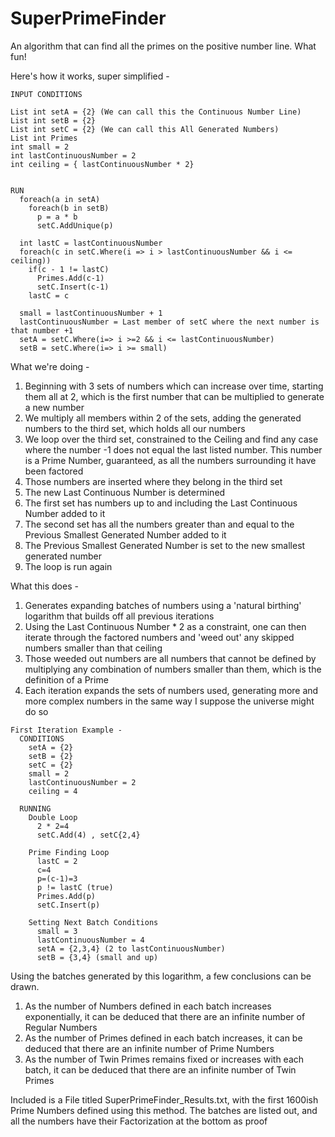 # SuperPrimeFinder
An algorithm that can find all the primes on the positive number line. What fun!

Here's how it works, super simplified -

~~~~~~~~~~~~~~~~~~~~~~~~~~~~~~~~~~~~~~~~~~~~~~~~~~~~~~~~~~~~~~~~~~~~~~~~~~~~~~~~
INPUT CONDITIONS

List int setA = {2} (We can call this the Continuous Number Line)
List int setB = {2}
List int setC = {2} (We can call this All Generated Numbers)
List int Primes
int small = 2
int lastContinuousNumber = 2
int ceiling = { lastContinuousNumber * 2}
  

RUN  
  foreach(a in setA)
    foreach(b in setB)
      p = a * b
      setC.AddUnique(p)
  
  int lastC = lastContinuousNumber
  foreach(c in setC.Where(i => i > lastContinuousNumber && i <= ceiling))
    if(c - 1 != lastC)
      Primes.Add(c-1)
      setC.Insert(c-1)
    lastC = c
  
  small = lastContinuousNumber + 1
  lastContinuousNumber = Last member of setC where the next number is that number +1
  setA = setC.Where(i=> i >=2 && i <= lastContinuousNumber)
  setB = setC.Where(i=> i >= small)
~~~~~~~~~~~~~~~~~~~~~~~~~~~~~~~~~~~~~~~~~~~~~~~~~~~~~~~~~~~~~~~~~~~~~~~~~~~~~~~~
  
What we're doing -
  1. Beginning with 3 sets of numbers which can increase over time, starting them all at 2, which is the first number that can be multiplied to generate a new number
  2. We multiply all members within 2 of the sets, adding the generated numbers to the third set, which holds all our numbers
  3. We loop over the third set, constrained to the Ceiling and find any case where the number -1 does not equal the last listed number. This number is a Prime Number, guaranteed, as all the numbers surrounding it have been factored
  4. Those numbers are inserted where they belong in the third set
  5. The new Last Continuous Number is determined
  6. The first set has numbers up to and including the Last Continuous Number added to it
  7. The second set has all the numbers greater than and equal to the Previous Smallest Generated Number added to it
  8. The Previous Smallest Generated Number is set to the new smallest generated number
  9. The loop is run again
  
What this does -
  1. Generates expanding batches of numbers using a 'natural birthing' logarithm that builds off all previous iterations
  2. Using the Last Continuous Number * 2 as a constraint, one can then iterate through the factored numbers and 'weed out' any skipped numbers smaller than that ceiling
  3. Those weeded out numbers are all numbers that cannot be defined by multiplying any combination of numbers smaller than them, which is the definition of a Prime
  4. Each iteration expands the sets of numbers used, generating more and more complex numbers in the same way I suppose the universe might do so
  
~~~~~~~~~~~~~~~~~~~~~~~~~~~~~~~~~~~~~~~~~~~~~~~~~~~~~~~~~~~~~~~~~~~~~~~~~~~~~~~~
First Iteration Example -
  CONDITIONS
    setA = {2}
    setB = {2}
    setC = {2}
    small = 2
    lastContinuousNumber = 2
    ceiling = 4
  
  RUNNING
    Double Loop
      2 * 2=4
      setC.Add(4) , setC{2,4}
      
    Prime Finding Loop
      lastC = 2
      c=4
      p=(c-1)=3
      p != lastC (true)
      Primes.Add(p)
      setC.Insert(p)
      
    Setting Next Batch Conditions
      small = 3
      lastContinuousNumber = 4
      setA = {2,3,4} (2 to lastContinuousNumber)
      setB = {3,4} (small and up)
~~~~~~~~~~~~~~~~~~~~~~~~~~~~~~~~~~~~~~~~~~~~~~~~~~~~~~~~~~~~~~~~~~~~~~~~~~~~~~~~

Using the batches generated by this logarithm, a few conclusions can be drawn.
  1. As the number of Numbers defined in each batch increases exponentially, it can be deduced that there are an infinite number of Regular Numbers
  2. As the number of Primes defined in each batch increases, it can be deduced that there are an infinite number of Prime Numbers
  3. As the number of Twin Primes remains fixed or increases with each batch, it can be deduced that there are an infinite number of Twin Primes

Included is a File titled SuperPrimeFinder_Results.txt, with the first 1600ish Prime Numbers defined using this method. The batches are listed out, and all the numbers have their Factorization at the bottom as proof
